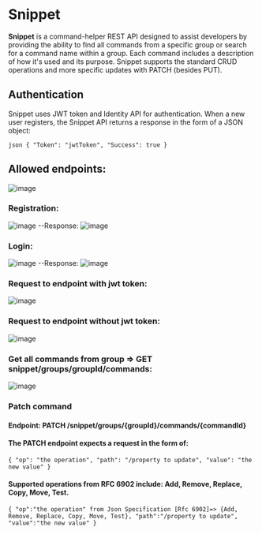 # Snippet

**Snippet** is a command-helper REST API designed to assist developers by providing the ability to find all commands from a specific group or search for a command name within a group. 
Each command includes a description of how it's used and its purpose. 
Snippet supports the standard CRUD operations and more specific updates with PATCH (besides PUT).

## Authentication

Snippet uses JWT token and Identity API for authentication. When a new user registers, the Snippet API returns a response in the form of a JSON object:

`json
{
  "Token": "jwtToken",
  "Success": true
}`

## Allowed endpoints:

![image](https://user-images.githubusercontent.com/97282923/191720982-cabb07fa-25ad-4e60-a4c7-d1a78073617b.png)


### Registration:
![image](https://user-images.githubusercontent.com/97282923/191724524-43aaac01-b4c9-4304-82cf-4e1c558b4648.png)
--Response: 
![image](https://user-images.githubusercontent.com/97282923/191724771-4f7c206c-f40d-453e-b8f7-fc63a8837453.png)

### Login:
![image](https://user-images.githubusercontent.com/97282923/191724950-448ff968-2723-44f0-89be-8537a408dc95.png)
--Response:
![image](https://user-images.githubusercontent.com/97282923/191725058-040eb3e6-7140-4de8-a222-870074a48a01.png)

### Request to endpoint with jwt token:
![image](https://user-images.githubusercontent.com/97282923/191725206-293f96ca-bf73-41f2-870b-69620f55f9af.png)

### Request to endpoint without jwt token:
![image](https://user-images.githubusercontent.com/97282923/191725347-41620b62-8634-4231-a87b-c836ee34ce38.png)

### Get all commands from group => GET snippet/groups/groupId/commands:
![image](https://user-images.githubusercontent.com/97282923/191727089-2adbdc21-3d83-4f22-aee8-b64b7c073fdc.png)

### Patch command 
#### Endpoint: PATCH /snippet/groups/{groupId}/commands/{commandId} 
#### The PATCH endpoint expects a request in the form of:
`{
  "op": "the operation",
  "path": "/property to update",
  "value": "the new value"
}`
#### Supported operations from RFC 6902 include: Add, Remove, Replace, Copy, Move, Test.
`{
"op":"the operation" from Json Specification [Rfc 6902]=> {Add, Remove, Replace, Copy, Move, Test},
"path":"/property to update",
"value":"the new value"
}`

